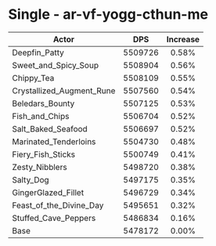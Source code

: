 # Single - ar-vf-yogg-cthun-me
| Actor | DPS | Increase |
|---|:---:|:---:|
|Deepfin_Patty|5509726|0.58%|
|Sweet_and_Spicy_Soup|5508904|0.56%|
|Chippy_Tea|5508109|0.55%|
|Crystallized_Augment_Rune|5507560|0.54%|
|Beledars_Bounty|5507125|0.53%|
|Fish_and_Chips|5506704|0.52%|
|Salt_Baked_Seafood|5506697|0.52%|
|Marinated_Tenderloins|5504730|0.48%|
|Fiery_Fish_Sticks|5500749|0.41%|
|Zesty_Nibblers|5498720|0.38%|
|Salty_Dog|5497175|0.35%|
|GingerGlazed_Fillet|5496729|0.34%|
|Feast_of_the_Divine_Day|5495651|0.32%|
|Stuffed_Cave_Peppers|5486834|0.16%|
|Base|5478172|0.00%|
